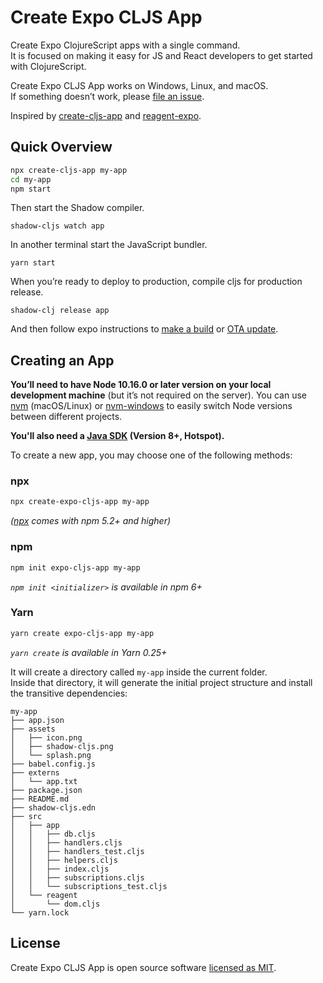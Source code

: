 # Create Expo CLJS App


Create Expo ClojureScript apps with a single command.<br>
It is focused on making it easy for JS and React developers to get started with ClojureScript.

Create Expo CLJS App works on Windows, Linux, and macOS.<br>
If something doesn’t work, please [file an issue](https://github.com/jgoodhcg/create-expo-cljs-app/issues/new).<br>

Inspired by [create-cljs-app](https://github.com/filipesilva/create-cljs-app) and [reagent-expo](https://github.com/thheller/reagent-expo).

## Quick Overview

```sh
npx create-cljs-app my-app
cd my-app
npm start
```

Then start the Shadow compiler.
```
shadow-cljs watch app
```
In another terminal start the JavaScript bundler.
```
yarn start
```

When you’re ready to deploy to production, compile cljs for production release.
```
shadow-clj release app
```
And then follow expo instructions to [make a build](https://docs.expo.io/versions/latest/distribution/building-standalone-apps/) or [OTA update](https://docs.expo.io/versions/latest/guides/configuring-ota-updates/).

## Creating an App

**You’ll need to have Node 10.16.0 or later version on your local development machine** (but it’s not required on the server). You can use [nvm](https://github.com/creationix/nvm#installation) (macOS/Linux) or [nvm-windows](https://github.com/coreybutler/nvm-windows#node-version-manager-nvm-for-windows) to easily switch Node versions between different projects.

**You'll also need a [Java SDK](https://adoptopenjdk.net/) (Version 8+, Hotspot).**

To create a new app, you may choose one of the following methods:

### npx

```sh
npx create-expo-cljs-app my-app
```
_([npx](https://medium.com/@maybekatz/introducing-npx-an-npm-package-runner-55f7d4bd282b) comes with npm 5.2+ and higher)_

### npm

```sh
npm init expo-cljs-app my-app
```

_`npm init <initializer>` is available in npm 6+_

### Yarn

```sh
yarn create expo-cljs-app my-app
```

_`yarn create` is available in Yarn 0.25+_

It will create a directory called `my-app` inside the current folder.<br>
Inside that directory, it will generate the initial project structure and install the transitive dependencies:

```
my-app
├── app.json
├── assets
│   ├── icon.png
│   ├── shadow-cljs.png
│   └── splash.png
├── babel.config.js
├── externs
│   └── app.txt
├── package.json
├── README.md
├── shadow-cljs.edn
├── src
│   ├── app
│   │   ├── db.cljs
│   │   ├── handlers.cljs
│   │   ├── handlers_test.cljs
│   │   ├── helpers.cljs
│   │   ├── index.cljs
│   │   ├── subscriptions.cljs
│   │   └── subscriptions_test.cljs
│   └── reagent
│       └── dom.cljs
└── yarn.lock
```

## License

Create Expo CLJS App is open source software [licensed as MIT](https://github.com/jgoodhcg/create-expo-cljs-app/blob/master/LICENSE.md).
